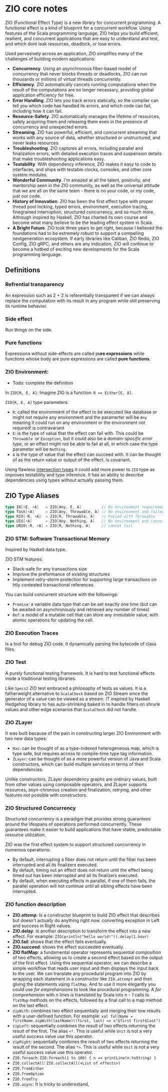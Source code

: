 # ZIO core notes

ZIO (Functional Effect Type) is a new library for concurrent programming. A functional effect is a kind of blueprint for a concurrent workflow. Using features of the Scala programming language, ZIO helps you build efficient, resilient, and concurrent
applications that are easy to understand and test, and which dont leak resources, deadlock, or lose errors.

Used pervasively across an application, ZIO simplifies many of the challenges of building modern applications:

* **Concurrency**. Using an asynchronous fiber-based model of concurrency that never blocks threads or deadlocks, ZIO can run thousands or millions
  of virtual threads concurrently.
* **Efficiency**. ZIO automatically cancels running computations when the result of the computations are no longer necessary, providing global application efficiency for free.
* **Error Handling**. ZIO lets you track errors statically, so the compiler can tell you which code has handled its errors, and which code can fail, including how it can fail.
* **Resource-Safety**. ZIO automatically manages the lifetime of resources, safely acquiring them and releasing them even in the presence of concurrency
  and unexpected errors.
* **Streaming**. ZIO has powerful, efficient, and concurrent streaming that works with any source of data, whether structured or unstructured, and never leaks resources.
* **Troubleshooting**. ZIO captures all errors, including parallel and finalization errors, with detailed execution traces and suspension details that make troubleshooting applications easy.
* **Testability**. With dependency inference, ZIO makes it easy to code to interfaces, and ships with testable clocks, consoles, and other core system modules.
* **Wonderful Community**. I'm amazed at all the talent, positivity, and mentorship seen in the ZIO community, as well as the universal attitude that we are all on the same team - there is no your code, or my code, just our code.
* **History of Innovation**. ZIO has been the first effect type with proper thread pool locking, typed errors, environment, execution tracing, finegrained
  interruption, structured concurrency, and so much more. Although inspired by Haskell, ZIO has charted its own course and become what many believe to be the leading effect system in Scala.
* **A Bright Future**. ZIO took three years to get right, because I believed the foundations had to be extremely robust to support a compelling nextgeneration ecosystem. If early libraries like Caliban, ZIO Redis, ZIO Config, ZIO gRPC, and others are any indication, ZIO will continue to become a hotbed of exciting new developments for the Scala programming language.

## Definitions

### Refrential transparency

An expression such as 2 + 2 is referentially transparent if we can always replace the computation with its result in any program while still preserving its runtime behavior.

### Side effect

Run things on the side.

### Pure functions

Expressions without side-effects are called p**ure expressions** while functions whose body are pure expressions are called **pure functions**.

### ZIO Environment:

* Todo: complete the definition

In `ZIO[R, E, A]`: Imagine ZIO is a function: `R => Either[E, A]`.

`ZIO[R, E, A]` type parameters:

* `R`: called the environment of the effect to be executed like database or might not require any environment and the paramerter will be `Any` meaning it could run on any environment or the environment not required! is contravariant
* `E`: is the type of value that the effect can fail with. This could be `Throwable `or `Exception`, but it could also be a *domain-specific error type*, or an
  effect might not be able to fail at all, in which case the type parameter will be `Nothing`.
* `A` is the type of value that the effect can succeed with. It can be thought of as the return value or output of the effect. Is covariant.

Using flawless [intersection types](../scala/scala-core.md) it could add more power to `ZIO` type as improves testability and type inference. It has an ability to describe dependencies using types without actually passing them.


## ZIO Type Aliases

```scala
type IO[+E, +A]   = ZIO[Any, E, A]         // No environment requirement
type Task[+A]     = ZIO[Any, Throwable, A] // No environment and failed with Throwable
type RIO[-R, +A]  = ZIO[R, Throwable, A]   // Failed with Throwable
type UIO[+A]      = ZIO[Any, Nothing, A]   // No environment and cannot fail
type URIO[-R, +A] = ZIO[R, Nothing, A]     // cannot fail
```


### ZIO STM: Software Transactional Memory

Inspired by Haskell data type.

ZIO STM features:

* Stack-safe for any transactions size
* Improve the preformance of existing structures
* Implement retry-storm protection for supporting large transactions on htly contested transactional references

You can build concurrent structure with the followings:

* `Promise`: a variable data type that can be set exactly one time (but can
  be awaited on asynchronously and retrieved any number of times)
* `Ref`: a model of a mutable cell that can store any immutable value, with
  atomic operations for updating the cell.

### ZIO Execution Traces

Is a tool for debug ZIO code. It dynamically parsing the bytecode of class files.

### ZIO Test

A purely functional testing framework. It is hard to test functional effects insde a traditional testing libraries.

Like `Specs2` ZIO test embraced a philosophy of tests as values. It is a fatherweight alternative to `ScalaCheck` based on ZIO Stream since the generator of a value can be viewed as a stream. IT inspired by Haskell Hedgehog library to has auto-shrinking baked in to handle filters on shrunk values and other edge scenarios that `ScalaCheck` did not handle.


### ZIO ZLayer

It was built because of the pain in constructing larger ZIO Environment with two new data types:

* `Has`: can be thought of as a type-indexed heterogeneous map, which is type safe,
  but requires access to compile-time type tag information.
* `ZLayer`: can be thought of as a more powerful version of Java and Scala constructors, which can build multiple services in terms of their dependencies.

Unlike constructors, ZLayer dependency graphs are ordinary values, built from other values using composable operators, and ZLayer supports resources, asyn-chronous creation and finalization, retrying, and other features not possible with constructors.


### ZIO Structured Concurrency

Structured concurrency is a paradigm that provides strong guarantees around the lifespans of operations performed concurrently. These guarantees make it easier to build applications that have stable, predictable resource utilization.

ZIO was the first effect system to support structured concurrency in numerous operations:

* By default, interrupting a fiber does not return until the fiber has been interrupted and all its finalizers executed.
* By default, timing out an effect does not return until the effect being timed out has been interrupted and all its finalizers executed.
* By default, when executing effects in parallel, if one of them fails, the parallel operation will not continue until all sibling effects have been
  interrupted.

### ZIO function description

* **ZIO.attemp**: Is a constructor blueprint to build ZIO effect that describes but doesn't actually do anything right now. converting exception in Left and success in Right values.
* **ZIO.delay**: Is another description to transform the effect into a new effect. For example: `ZIO(println("hello world!")).delay(1.hour)`
* **ZIO.fail**: shows that the effect fails eventually.
* **ZIO.succeed**: shows the effect succeeded eventually.
* **ZIO flatMap**: a fundamental operator represents sequential composition of two effects, allowing us to create a second effect based on the output of the first effect. Using this sequential operator, we can describe a simple workflow that reads user input and then displays the input back to the user. We can translate any procedural program into ZIO by wrapping each statement in a constructor like `ZIO.attempt` and then gluing the statements using `flatMap`. And to use it more elegantly you could use *for emprehensions* to look like procedural programming. A *for comprehension* with *n* lines is translated by Scala into *n - 1* calls to `flatMap` methods on the effects, followed by a final call to a map method on the last effect.
* `zipWith`: combines two effect sequentially and merging their tow results with a user-defined function. For example: `val fullName = firstName.zipWith(lastName)((first, last) => s"$first first$last")`
* `zipLeft`: sequentially combines the result of two effects returning the result of the first. The alias `<*`. This is useful while `Unit` is not a very useful success value use this operator.
* `zipRight`: sequentially combines the result of two effects returning the result of the second. The alias `*>`. This is useful while `Unit` is not a very useful success value use this operator.
* `ZIO.foreach`: `ZIO.foreach(1 to 100) { n => printLine(n.toString) }`
* `ZIO.collectAll`: `ZIO.collectAll(<List of effects>)`
* `ZIO.fromEither`
* `ZIO.fromOption`
* `ZIO.fromTry`
* `ZIO.async`: It is tricky to underestand,
